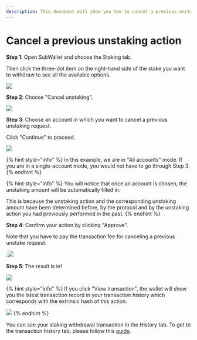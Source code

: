 ```yaml
---
description: This document will show you how to cancel a previous unstaking action.
---
```


# Cancel a previous unstaking action

**Step 1**: Open SubWallet and choose the Staking tab.&#x20;

Then click the three-dot item on the right-hand side of the stake you want to withdraw to see all the available options.

![](<../../../.gitbook/assets/image (1722).png>)



**Step 2**: Choose "Cancel unstaking".

![](<../../../.gitbook/assets/image (1724).png>)



**Step 3**: Choose an account in which you want to cancel a previous unstaking request.&#x20;

Click "Continue" to proceed.

![](<../../../.gitbook/assets/image (1726).png>)

{% hint style="info" %}
In this example, we are in "All accounts" mode. If you are in a single-account mode, you would not have to go through Step 3.&#x20;
{% endhint %}

{% hint style="info" %}
You will notice that once an account is chosen, the unstaking amount will be automatically filled in.&#x20;

This is because the unstaking action and the corresponding unstaking amount have been determined before, by the protocol and by the unstaking action you had previously performed in the past.&#x20;
{% endhint %}



**Step 4**: Confirm your action by clicking "Approve".

Note that you have to pay the transaction fee for canceling a previous unstake request.

.![](<../../../.gitbook/assets/image (1728).png>)



**Step 5**: The result is in!

![](<../../../.gitbook/assets/image (1730).png>)

{% hint style="info" %}
If you click "View transaction", the wallet will show you the latest transaction record in your transaction history which corresponds with the extrinsic hash of this action.

&#x20;![](<../../../.gitbook/assets/image (1731).png>)
{% endhint %}

You can see your staking withdrawal transaction in the History tab. To get to the transaction history tab, please follow this [guide](../../view-transaction-history.md).
